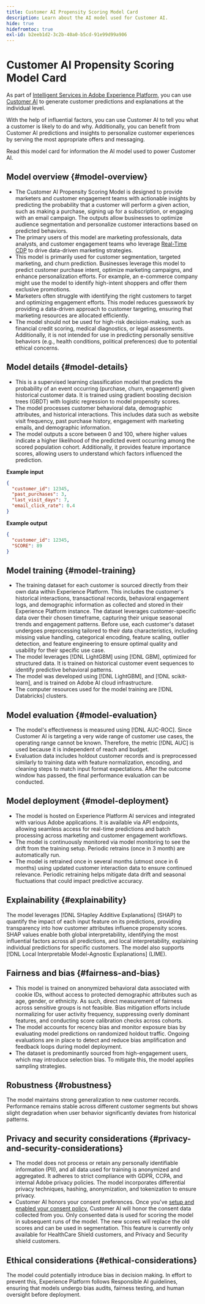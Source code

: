 ```yaml
---
title: Customer AI Propensity Scoring Model Card
description: Learn about the AI model used for Customer AI.
hide: true
hidefromtoc: true
exl-id: b2eeb1d2-3c2b-40a0-b5cd-91e99d99a906
---
```

# Customer AI Propensity Scoring Model Card

As part of [Intelligent Services in Adobe Experience Platform](../../../intelligent-services/home.md), you can use [Customer AI](../../../intelligent-services/customer-ai/overview.md) to generate customer predictions and explanations at the individual level.

With the help of influential factors, you can use Customer AI to tell you what a customer is likely to do and why. Additionally, you can benefit from Customer AI predictions and insights to personalize customer experiences by serving the most appropriate offers and messaging.

Read this model card for information the AI model used to power Customer AI.

## Model overview {#model-overview}

* The Customer AI Propensity Scoring Model is designed to provide marketers and customer engagement teams with actionable insights by predicting the probability that a customer will perform a given action, such as making a purchase, signing up for a subscription, or engaging with an email campaign. The outputs allow businesses to optimize audience segmentation and personalize customer interactions based on predicted behaviors.
* The primary users of this model are marketing professionals, data analysts, and customer engagement teams who leverage [Real-Time CDP](../../../rtcdp/home.md) to drive data-driven marketing strategies.
* This model is primarily used for customer segmentation, targeted marketing, and churn prediction. Businesses leverage this model to predict customer purchase intent, optimize marketing campaigns, and enhance personalization efforts. For example, an e-commerce company might use the model to identify high-intent shoppers and offer them exclusive promotions.
* Marketers often struggle with identifying the right customers to target and optimizing engagement efforts. This model reduces guesswork by providing a data-driven approach to customer targeting, ensuring that marketing resources are allocated efficiently.
* The model should not be used for high-risk decision-making, such as financial credit scoring, medical diagnostics, or legal assessments. Additionally, it is not intended for use in predicting personally sensitive behaviors (e.g., health conditions, political preferences) due to potential ethical concerns.

## Model details {#model-details}

* This is a supervised learning classification model that predicts the probability of an event occurring (purchase, churn, engagement) given historical customer data. It is trained using gradient boosting decision trees (GBDT) with logistic regression to model propensity scores.
* The model processes customer behavioral data, demographic attributes, and historical interactions. This includes data such as website visit frequency, past purchase history, engagement with marketing emails, and demographic information.
* The model outputs a score between 0 and 100, where higher values indicate a higher likelihood of the predicted event occurring among the scored population cohort. Additionally, it provides feature importance scores, allowing users to understand which factors influenced the prediction.

**Example input**

```json
{ 
  "customer_id": 12345, 
  "past_purchases": 3, 
  "last_visit_days": 7,
  "email_click_rate": 0.4 
}
```

**Example output**

```json
{ 
  "customer_id": 12345,
  "SCORE": 89 
}
```

## Model training {#model-training}

* The training dataset for each customer is sourced directly from their own data within Experience Platform. This includes the customer's historical interactions, transactional records, behavioral engagement logs, and demographic information as collected and stored in their Experience Platform instance. The dataset leverages customer-specific data over their chosen timeframe, capturing their unique seasonal trends and engagement patterns. Before use, each customer's dataset undergoes preprocessing tailored to their data characteristics, including missing value handling, categorical encoding, feature scaling, outlier detection, and feature engineering to ensure optimal quality and usability for their specific use case.
* The model leverages [!DNL LightGBM] using [!DNL GBM], optimized for structured data. It is trained on historical customer event sequences to identify predictive behavioral patterns.
* The model was developed using [!DNL LightGBM], and [!DNL scikit-learn], and is trained on Adobe AI cloud infrastructure.
* The computer resources used for the model training are [!DNL Databricks] clusters.

## Model evaluation {#model-evaluation}

* The model's effectiveness is measured using [!DNL AUC-ROC]. Since Customer AI is targeting a very wide range of customer use cases, the operating range cannot be known. Therefore, the metric [!DNL AUC] is used because it is independent of reach and budget. 
* Evaluation data includes holdout customer records and is preprocessed similarly to training data with feature normalization, encoding, and cleaning steps to match input format expectations. After the outcome window has passed, the final performance evaluation can be conducted. 

## Model deployment {#model-deployment}

* The model is hosted on Experience Platform AI services and integrated with various Adobe applications. It is available via API endpoints, allowing seamless access for real-time predictions and batch processing across marketing and customer engagement workflows.
* The model is continuously monitored via model monitoring to see the drift from the training setup. Periodic retrains (once in 3 month) are automatically run.
* The model is retrained once in several months (utmost once in 6 months) using updated customer interaction data to ensure continued relevance. Periodic retraining helps mitigate data drift and seasonal fluctuations that could impact predictive accuracy.

## Explainability {#explainability}

The model leverages [!DNL SHapley Additive Explanations] (SHAP) to quantify the impact of each input feature on its predictions, providing transparency into how customer attributes influence propensity scores. SHAP values enable both global interpretability, identifying the most influential factors across all predictions, and local interpretability, explaining individual predictions for specific customers. The model also supports [!DNL Local Interpretable Model-Agnostic Explanations] (LIME).

## Fairness and bias {#fairness-and-bias}

* This model is trained on anonymized behavioral data associated with cookie IDs, without access to protected demographic attributes such as age, gender, or ethnicity. As such, direct measurement of fairness across sensitive groups is not feasible. Bias mitigation efforts include normalizing for user activity frequency, suppressing overly dominant features, and conducting score calibration checks across cohorts.
* The model accounts for recency bias and monitor exposure bias by evaluating model predictions on randomized holdout traffic. Ongoing evaluations are in place to detect and reduce bias amplification and feedback loops during model deployment.
* The dataset is predominantly sourced from high-engagement users, which may introduce selection bias. To mitigate this, the model applies sampling strategies.

## Robustness {#robustness}

The model maintains strong generalization to new customer records. Performance remains stable across different customer segments but shows slight degradation when user behavior significantly deviates from historical patterns.

## Privacy and security considerations {#privacy-and-security-considerations}

* The model does not process or retain any personally identifiable information (PII), and all data used for training is anonymized and aggregated. It adheres to strict compliance with GDPR, CCPA, and internal Adobe privacy policies. The model incorporates differential privacy techniques, hashing, anonymization, and tokenization to ensure privacy.
* Customer AI honors your consent preferences. Once you've [setup and enabled your consent policy](../../../data-governance/policies/user-guide.md#create-a-consent-policy), Customer AI will honor the consent data collected from you. Only consented data is used for scoring the model in subsequent runs of the model. The new scores will replace the old scores and can be used in segmentation. This feature is currently only available for HealthCare Shield customers, and Privacy and Security shield customers.

## Ethical considerations {#ethical-considerations}

The model could potentially introduce bias in decision making. In effort to prevent this, Experience Platform follows Responsible AI guidelines, ensuring that models undergo bias audits, fairness testing, and human oversight before deployment.
